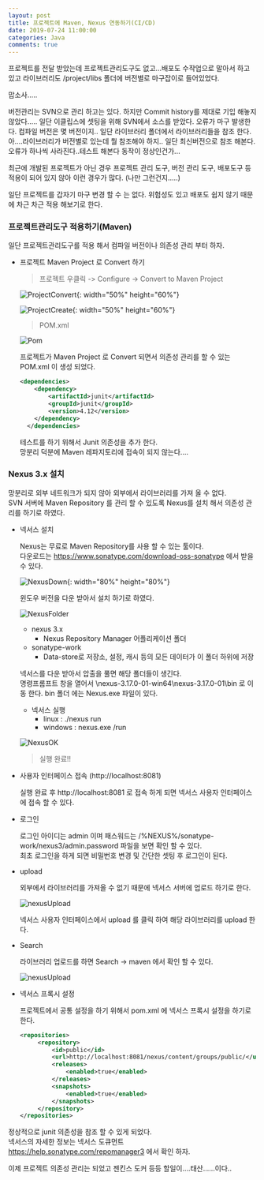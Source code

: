 ```yaml
---
layout: post
title: 프로젝트에 Maven, Nexus 연동하기(CI/CD)
date: 2019-07-24 11:00:00
categories: Java
comments: true
---
```


프로젝트를 전달 받았는데 프로젝트관리도구도 없고...배포도 수작업으로 말아서 하고 있고
라이브러리도 /project/libs 폴더에 버전별로 마구잡이로 들어있었다.

맙소사.....

버전관리는 SVN으로 관리 하고는 있다. 하지만 Commit history를 제대로 기입 해놓지 않았다.....
일단 이클립스에 셋팅을 위해 SVN에서 소스를 받았다. 오류가 마구 발생한다. 
컴파일 버전은 몇 버전이지..
일단 라이브러리 폴더에서 라이브러리들을 참조 한다. 아....라이브러리가 버전별로 있는데 뭘 참조해야 하지..
일단 최신버전으로 참조 해본다. 오류가 하나씩 사라진다..테스트 해본다 동작이 정상인건가...

최근에 개발된 프로젝트가 아닌 경우 프로젝트 관리 도구, 버전 관리 도구, 배포도구 등
적용이 되어 있지 않아 이런 경우가 많다. (나만 그런건지.....)

일단 프로젝트를 갑자기 마구 변경 할 수 는 없다. 위험성도 있고 배포도 쉽지 않기 때문에 차근 차근 적용 해보기로 한다.


### 프로젝트관리도구 적용하기(Maven)

일단 프로젝트관리도구를 적용 해서 컴파일 버전이나 의존성 관리 부터 하자.

- 프로젝트 Maven Project 로 Convert 하기

    > 프로젝트 우클릭 -> Configure -> Convert to Maven Project
    
    ![ProjectConvert](/img/nexus/projectConvert.png){: width="50%" height="60%"}
    <br />
    
    ![ProjectCreate](/img/nexus/projectCreate.png){: width="50%" height="60%"}
    
    > POM.xml
    
    ![Pom](/img/nexus/pom.png)
    <br />
    
    프로젝트가 Maven Project 로 Convert 되면서 의존성 관리를 할 수 있는 POM.xml 이 생성 되었다.
    
    ```xml
    <dependencies>
        <dependency>
            <artifactId>junit</artifactId>
            <groupId>junit</groupId>
            <version>4.12</version>
        </dependency>
      </dependencies>
    ```
    
    테스트를 하기 위해서 Junit 의존성을 추가 한다.  
    망분리 덕분에 Maven 레파지토리에 접속이 되지 않는다....  

### Nexus 3.x 설치

망분리로 외부 네트워크가 되지 않아 외부에서 라이브러리를 가져 올 수 없다.  
SVN 서버에 Maven Repository 를 관리 할 수 있도록 Nexus를 설치 해서 의존성 관리를 하기로 하였다.

- 넥서스 설치

    Nexus는 무료로 Maven Repository를 사용 할 수 있는 툴이다.  
    다운로드는 <https://www.sonatype.com/download-oss-sonatype> 에서 받을 수 있다.
    
    ![NexusDown](/img/nexus/nexusDwn.PNG){: width="80%" height="80%"}
    <br />
    
    윈도우 버전을 다운 받아서 설치 하기로 하였다.
    
    ![NexusFolder](/img/nexus/nexusFolder.PNG)
    <br />

    - nexus 3.x
        - Nexus Repository Manager 어플리케이션 폴더
    - sonatype-work
        - Data-store로 저장소, 설정, 캐시 등의 모든 데이터가 이 폴더 하위에 저장

    넥서스를 다운 받아서 압출을 풀면 해당 폴더들이 생긴다.  
    명령프롬프트 창을 열어서 \nexus-3.17.0-01-win64\nexus-3.17.0-01\bin 로 이동 한다. bin 폴더 에는 Nexus.exe 파일이 있다.
    
    - 넥서스 실행
        - linux : ./nexus run
        - windows : nexus.exe /run

    ![NexusOK](/img/nexus/nexusOK.PNG)
    <br />
 
    > 실행 완료!!
 
 - 사용자 인터페이스 접속 (http://localhost:8081)
 
    실행 완료 후 http://localhost:8081 로 접속 하게 되면 넥서스 사용자 인터페이스에 접속 할 수 있다.
 
 - 로그인
 
    로그인 아이디는 admin 이며 패스워드는 /%NEXUS%/sonatype-work/nexus3/admin.password 파일을 보면 확인 할 수 있다.  
    최초 로그인을 하게 되면 비밀번호 변경 및 간단한 셋팅 후 로그인이 된다.
  
 - upload
 
    외부에서 라이브러리를 가져올 수 없기 때문에 넥서스 서버에 업로드 하기로 한다.
    
    <img src="/img/nexus/nexusUpload.PNG" alt="nexusUpload" title="nexusUpload">
    <br />
 
    넥서스 사용자 인터페이스에서 upload 를 클릭 하여 해당 라이브러리를 upload 한다.
 
 - Search
    
    라이브러리 업로드를 하면 Search -> maven 에서 확인 할 수 있다.
    
    <img src="/img/nexus/nexusUpload.PNG" alt="nexusUpload" title="nexusUpload">
    <br />
    
  - 넥서스 프록시 설정
    
    프로젝트에서 공통 설정을 하기 위해서 pom.xml 에 넥서스 프록시 설정을 하기로 한다.
    
    ```xml
    <repositories>
         <repository>
             <id>public</id>
             <url>http://localhost:8081/nexus/content/groups/public/</url>
             <releases>
                 <enabled>true</enabled>
             </releases>
             <snapshots>
                 <enabled>true</enabled>
             </snapshots>
         </repository>
    </repositories>
    ```
    
정상적으로 junit 의존성을 참조 할 수 있게 되었다.  
넥서스의 자세한 정보는 넥서스 도큐먼트 <https://help.sonatype.com/repomanager3> 에서 확인 하자.

이제 프로젝트 의존성 관리는 되었고 젠킨스 도커 등등 할일이....태산......이다..
